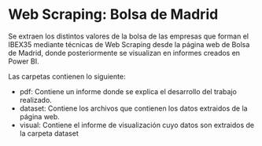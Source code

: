 # Web Scraping: Bolsa de Madrid
Se extraen los distintos valores de la bolsa de las empresas que forman el IBEX35 mediante técnicas de Web Scraping desde la página web de Bolsa de Madrid, donde posteriormente se visualizan en informes creados en Power BI.

Las carpetas contienen lo siguiente:

* pdf: Contiene un informe donde se explica el desarrollo del trabajo realizado.
* dataset: Contiene los archivos que contienen los datos extraidos de la página web.
* visual: Contiene el informe de visualización cuyo datos son extraidos de la carpeta dataset
